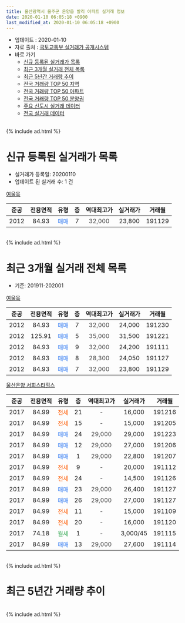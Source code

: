 ```yaml
---
title: 울산광역시 울주군 온양읍 발리 아파트 실거래 정보
date: 2020-01-10 06:05:18 +0900
last_modified_at: 2020-01-10 06:05:18 +0900
---
```


* 업데이트 : 2020-01-10
* 자료 출처 : [국토교통부 실거래가 공개시스템](http://rt.molit.go.kr)
* 바로 가기
    * [신규 등록된 실거래가 목록](#신규-등록된-실거래가-목록)
    * [최근 3개월 실거래 전체 목록](#최근-3개월-실거래-전체-목록)
    * [최근 5년간 거래량 추이](#최근-5년간-거래량-추이)
    * [전국 거래량 TOP 50 지역](https://inasie.github.io/apt-trade-info/최근-3개월-전국에서-가장-거래가-많이-발생한-지역)
    * [전국 거래량 TOP 50 아파트](https://inasie.github.io/apt-trade-info/최근-3개월-전국에서-가장-거래가-많이-발생한-아파트)
    * [전국 거래량 TOP 50 분양권](https://inasie.github.io/apt-trade-info/최근-3개월-전국에서-가장-거래가-많이-발생한-분양권)
    * [주요 신도시 실거래 데이터](https://inasie.github.io/apt-trade-info/주요-신도시)
    * [전국 실거래 데이터](https://inasie.github.io/apt-trade-info/전국)
<br>
{% include ad.html %}
<br>

# 신규 등록된 실거래가 목록
* 실거래가 등록일: 20200110
* 업데이트 된 실거래 수: 1 건


[여울목](https://search.naver.com/search.naver?query=%EC%9A%B8%EC%82%B0%EA%B4%91%EC%97%AD%EC%8B%9C+%EC%9A%B8%EC%A3%BC%EA%B5%B0+%EC%98%A8%EC%96%91%EC%9D%8D+%EB%B0%9C%EB%A6%AC+%EC%97%AC%EC%9A%B8%EB%AA%A9)

|준공|전용면적|유형|층|역대최고가|실거래가|거래월|
|:---:|:---:|:---:|:---:|:---:|:---:|:---:|
|2012|84.93|<span style="color:#4285f3">매매</span>|7|<span style="color:#444444">32,000</span>|23,800|191129|


<br>
{% include ad.html %}
<br>

# 최근 3개월 실거래 전체 목록
* 기준: 201911-202001


[여울목](https://search.naver.com/search.naver?query=%EC%9A%B8%EC%82%B0%EA%B4%91%EC%97%AD%EC%8B%9C+%EC%9A%B8%EC%A3%BC%EA%B5%B0+%EC%98%A8%EC%96%91%EC%9D%8D+%EB%B0%9C%EB%A6%AC+%EC%97%AC%EC%9A%B8%EB%AA%A9)

|준공|전용면적|유형|층|역대최고가|실거래가|거래월|
|:---:|:---:|:---:|:---:|:---:|:---:|:---:|
|2012|84.93|<span style="color:#4285f3">매매</span>|7|<span style="color:#444444">32,000</span>|24,000|191230|
|2012|125.91|<span style="color:#4285f3">매매</span>|5|<span style="color:#444444">35,000</span>|31,500|191221|
|2012|84.93|<span style="color:#4285f3">매매</span>|9|<span style="color:#444444">32,000</span>|24,200|191111|
|2012|84.93|<span style="color:#4285f3">매매</span>|8|<span style="color:#444444">28,300</span>|24,050|191127|
|2012|84.93|<span style="color:#4285f3">매매</span>|7|<span style="color:#444444">32,000</span>|23,800|191129|

[울산온양 서희스타힐스](https://search.naver.com/search.naver?query=%EC%9A%B8%EC%82%B0%EA%B4%91%EC%97%AD%EC%8B%9C+%EC%9A%B8%EC%A3%BC%EA%B5%B0+%EC%98%A8%EC%96%91%EC%9D%8D+%EB%B0%9C%EB%A6%AC+%EC%9A%B8%EC%82%B0%EC%98%A8%EC%96%91+%EC%84%9C%ED%9D%AC%EC%8A%A4%ED%83%80%ED%9E%90%EC%8A%A4)

|준공|전용면적|유형|층|역대최고가|실거래가|거래월|
|:---:|:---:|:---:|:---:|:---:|:---:|:---:|
|2017|84.99|<span style="color:#ff5a00">전세</span>|21|<span style="color:#444444">-</span>|16,000|191216|
|2017|84.99|<span style="color:#ff5a00">전세</span>|15|<span style="color:#444444">-</span>|15,000|191205|
|2017|84.99|<span style="color:#4285f3">매매</span>|24|<span style="color:#444444">29,000</span>|29,000|191223|
|2017|84.99|<span style="color:#4285f3">매매</span>|12|<span style="color:#444444">29,000</span>|27,000|191206|
|2017|84.99|<span style="color:#4285f3">매매</span>|1|<span style="color:#444444">29,000</span>|22,800|191207|
|2017|84.99|<span style="color:#ff5a00">전세</span>|9|<span style="color:#444444">-</span>|20,000|191112|
|2017|84.99|<span style="color:#ff5a00">전세</span>|24|<span style="color:#444444">-</span>|14,500|191126|
|2017|84.99|<span style="color:#4285f3">매매</span>|23|<span style="color:#444444">29,000</span>|26,400|191127|
|2017|84.99|<span style="color:#4285f3">매매</span>|26|<span style="color:#444444">29,000</span>|27,000|191127|
|2017|84.99|<span style="color:#ff5a00">전세</span>|11|<span style="color:#444444">-</span>|15,000|191109|
|2017|84.99|<span style="color:#ff5a00">전세</span>|20|<span style="color:#444444">-</span>|16,000|191120|
|2017|74.18|<span style="color:#34a853">월세</span>|1|<span style="color:#444444">-</span>|3,000/45|191115|
|2017|84.99|<span style="color:#4285f3">매매</span>|13|<span style="color:#444444">29,000</span>|27,600|191114|


<br>
{% include ad.html %}
<br>

# 최근 5년간 거래량 추이


<div style="width:100%;">
    <canvas id="deal_progress" height="200"></canvas>
</div>

<script>
new Chart(document.getElementById("deal_progress"), {
    type: 'line',
    data: {
        labels: ['201501','201502','201503','201504','201505','201506','201507','201508','201509','201510','201511','201512','201601','201602','201603','201604','201605','201606','201607','201608','201609','201610','201611','201612','201701','201702','201703','201704','201705','201706','201707','201708','201709','201710','201711','201712','201801','201802','201803','201804','201805','201806','201807','201808','201809','201810','201811','201812','201901','201902','201903','201904','201905','201906','201907','201908','201909','201910','201911','201912','202001'],
        datasets: [{
            label: '매매',
            pointRadius: 1,
            data: [7, 10, 12, 5, 3, 5, 6, 4, 7, 3, 4, 1, 3, 1, 4, 7, 1, 6, 3, 1, 5, 4, 4, 3, 1, 1, 2, 1, 0, 1, 3, 1, 23, 10, 9, 5, 1, 5, 2, 1, 0, 5, 0, 2, 1, 4, 1, 2, 1, 3, 3, 2, 1, 3, 4, 5, 5, 8, 6, 5, 0],
            borderColor: "rgba(255, 201, 14, 1)",
            backgroundColor: "rgba(255, 201, 14, 0.5)",
            fill: false,
            lineTension: 0
        },{
            label: '전월세',
            pointRadius: 1,
            data: [6, 0, 0, 1, 2, 1, 1, 3, 1, 0, 1, 2, 2, 2, 0, 1, 1, 2, 0, 0, 0, 0, 1, 1, 0, 2, 2, 1, 1, 3, 3, 11, 14, 14, 10, 4, 8, 3, 2, 1, 1, 3, 2, 2, 2, 2, 5, 3, 4, 1, 2, 2, 0, 3, 3, 2, 10, 5, 5, 2, 0],
            borderColor: "rgba(0, 141, 185, 1)",
            backgroundColor: "rgba(0, 141, 185, 0.5)",
            fill: false,
            lineTension: 0
        }
        ]
    },
    options: {
        responsive: true,
        title: {
            display: false
        },
        tooltips: {
            mode: 'index',
            intersect: false
        },
        hover: {
            mode: 'nearest',
            intersect: true
        },
        scales: {
            xAxes: [{
                display: true,
                scaleLabel: {
                    display: true,
                    labelString: '년/월'
                }
            }],
            yAxes: [{
                display: true,
                ticks: {
                    suggestedMin: 0,
                },
                scaleLabel: {
                    display: true,
                    labelString: '실거래 수'
                }
            }]
        }
    }
});

</script>


<br>
{% include ad.html %}
<br>

